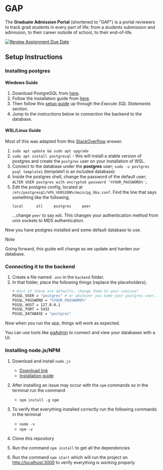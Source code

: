 # GAP
The **Graduate Admission Portal** (shortened to "GAP") is a portal reviewers to track grad students in every part of life; from a students submission and admission, to their career outside of school, to their end-of-life.

[![Review Assignment Due Date](https://classroom.github.com/assets/deadline-readme-button-22041afd0340ce965d47ae6ef1cefeee28c7c493a6346c4f15d667ab976d596c.svg)](https://classroom.github.com/a/4tPelvOm)

## Setup Instructions

### Installing postgres

#### Windows Guide

1. Download PostgreSQL from [here](https://www.enterprisedb.com/downloads/postgres-postgresql-downloads).
2. Follow the installation guide from [here](https://www.w3schools.com/postgresql/postgresql_install.php).
3. Then follow this [setup guide](https://www.w3schools.com/postgresql/postgresql_getstarted.php) up through the *Execute SQL Statements* section. 
4. Jump to the instructions below to connection the backend to the database.

#### WSL/Linux Guide

Most of this was adapted from this [StackOverflow](https://stackoverflow.com/a/12670521) answer.

1. `sudo apt update && sudo apt upgrade`
2. `sudo apt install postgresql` - this will install a stable version of postgres and create the `postgres` user on your installation of WSL.
3. Connect to the database under the **postgres** user; `sudo -u postgres psql template1` (template1 is an included database)
4. Inside the postgres shell, change the password of the default user; `ALTER USER postgres with encrypted password '%YOUR_PASSWORD%';`
5. Edit the postgres config, located at `/etc/postgresql/%PG_VERSION%/main/pg_hba.conf`. Find the line that says something like the following;
    ```
    local      all     postgres     peer
    ```
    ...change `peer` to say `md5`. This changes your authentication method from unix sockets to MD5 authentication.

Now you have postgres installed and some default database to use.

> [!NOTE]
> Going forward, this guide will change as we update and harden our database.

### Connecting it to the backend
1. Create a file named `.env` in the `backend` folder.
2. In that folder, place the following things (replace the placeholders);
    ```sh
    # most of these are defaults; change them to your usecase!
    PGSQL_USER = "postgres" # or whatever you name your postgres user...
    PGSQL_PASSWORD = "%YOUR_PASSWORD%"
    PGSQL_HOST = 127.0.0.1
    PGSQL_PORT = 5432
    PGSQL_DATABASE = "postgres"
    ```

Now when you run the app, things will work as expected.

You can use tools like [pgAdmin](https://www.pgadmin.org/) to connect and view your databases with a UI.

### Installing node.js/NPM
1. Download and install `node.js`

    - [Download link](https://nodejs.org/en/download/)
    - [Installation guide](https://phoenixnap.com/kb/install-node-js-npm-on-windows)

2. After installing an issue may occur with the `npm` commands so in the terminal run the command

    - `npm install -g npm`

3. To verify that everything installed correctly run the following commands in the terminal

    - `node -v`
    - `npm -v`

4. Clone this repository

5. Run the command `npm install` to get all the dependencies

6. Run the command `npm start` which will run the project on [http://localhost:3000](http://localhost:3000) to verify everything is working properly
